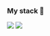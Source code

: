 ### My stack 👋
<img src="https://img.shields.io/badge/JavaScript-blue?style=for-the-badge&logo=JavaScript&logoColor=pink"/>
<img src="https://img.shields.io/badge/JavaScript-black?style=for-the-badge&logo=JavaScript&logoColor=pink"/>

